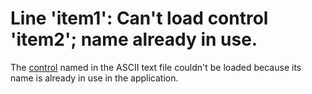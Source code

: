 
# Line 'item1': Can't load control 'item2'; name already in use.

The [control](b8bdf64f-5920-1ae9-16d0-b26d09524a30.md) named in the ASCII text file couldn't be loaded because its name is already in use in the application.

